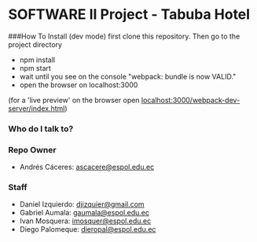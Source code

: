 # SOFTWARE II Project - Tabuba Hotel

###How To Install (dev mode)
first clone this repository. Then go to the project directory

*  npm install
*  npm start 
*  wait until you see on the console "webpack: bundle is now VALID."
*  open the browser on localhost:3000

(for a 'live preview' on the browser open [localhost:3000/webpack-dev-server/index.html](http://localhost:3000/webpack-dev-server/index.html))


### Who do I talk to?

### Repo Owner
* Andrés Cáceres: ascacere@espol.edu.ec

### Staff
* Daniel Izquierdo: djizquier@gmail.com
* Gabriel Aumala:   gaumala@espol.edu.ec
* Ivan Mosquera:    imosquer@espol.edu.ec
* Diego Palomeque:  dieropal@espol.edu.ec

